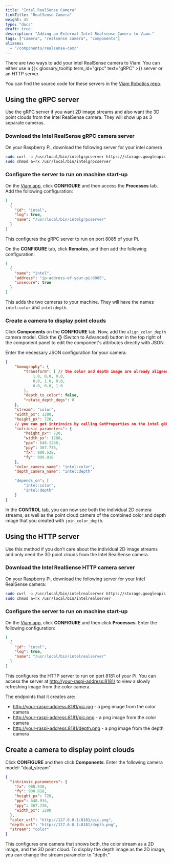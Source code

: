 ```yaml
---
title: "Intel RealSense Camera"
linkTitle: "RealSense Camera"
weight: 45
type: "docs"
draft: true
description: "Adding an External Intel Realsense Camera to Viam."
tags: ["camera", "realsense camera", "components"]
aliases:
  - "/components/realsense-cam/"
---
```


There are two ways to add your intel RealSense camera to Viam.
You can either use a {{< glossary_tooltip term_id="grpc" text="gRPC" >}} server or an HTTP server.

You can find the source code for these servers in the [Viam Robotics repo](https://github.com/viamrobotics/camera-servers).

## Using the gRPC server

Use the gRPC server if you want 2D image streams and also want the 3D point clouds from the Intel RealSense camera.
They will show up as 3 separate cameras.

### Download the Intel RealSense gRPC camera server

On your Raspberry Pi, download the following server for your intel camera

```sh {class="command-line" data-prompt="$"}
sudo curl -o /usr/local/bin/intelgrpcserver https://storage.googleapis.com/packages.viam.com/apps/camera-servers/intelrealgrpcserver-latest-aarch64.AppImage
sudo chmod a+rx /usr/local/bin/intelgrpcserver
```

### Configure the server to run on machine start-up

On the [Viam app](https://app.viam.com), click **CONFIGURE** and then access the **Processes** tab. Add the following configuration:

```json
[
  {
    "id": "intel",
    "log": true,
    "name": "/usr/local/bin/intelgrpcserver"
  }
]
```

This configures the gRPC server to run on port 8085 of your Pi.

On the **CONFIGURE** tab, click **Remotes**, and then add the following configuration:

```json
[
  {
    "name": "intel",
    "address": "ip-address-of-your-pi:8085",
    "insecure": true
  }
]
```

This adds the two cameras to your machine.
They will have the names `intel:color` and `intel:depth`.

### Create a camera to display point clouds

Click **Components** on the **CONFIGURE** tab.
Now, add the `align_color_depth` camera model.
Click the **{}** (Switch to Advanced) button in the top right of the component panel to edit the component's attributes directly with JSON.

Enter the necessary JSON configuration for your camera:

```json
{
    "homography": {
        "transform": [ // the color and depth image are already aligned
            1.0, 0.0, 0.0,
            0.0, 1.0, 0.0,
            0.0, 0.0, 1.0
        ],
        "depth_to_color": false,
        "rotate_depth_degs": 0
    },
    "stream": "color",
    "width_px": 1280,
    "height_px": 720,
    // you can get intrinsics by calling GetProperties on the intel gRPC camera server, too
    "intrinsic_parameters": {
        "height_px": 720,
        "width_px": 1280,
        "ppx": 648.1280,
        "ppy": 367.736,
        "fx": 900.538,
        "fy": 900.818
    },
    "color_camera_name": "intel:color",
    "depth_camera_name": "intel:depth"

    "depends_on": [
        "intel:color",
        "intel:depth"
    ]
}
```

In the **CONTROL** tab, you can now see both the individual 2D camera streams, as well as the point cloud camera of the combined color and depth image that you created with `join_color_depth`.

## Using the HTTP server

Use this method if you don’t care about the individual 2D image streams and only need the 3D point clouds from the Intel RealSense camera.

### Download the Intel RealSense HTTP camera server

On your Raspberry Pi, download the following server for your Intel RealSense camera:

```sh {class="command-line" data-prompt="$"}
sudo curl -o /usr/local/bin/intelrealserver https://storage.googleapis.com/packages.viam.com/apps/camera-servers/intelrealserver-latest-aarch64.AppImage
sudo chmod a+rx /usr/local/bin/intelrealserver
```

### Configure the server to run on machine start-up

On the [Viam app](https://app.viam.com), click **CONFIGURE** and then click **Processes**.
Enter the following configuration:

```json
[
  {
    "id": "intel",
    "log": true,
    "name": "/usr/local/bin/intelrealserver"
  }
]
```

This configures the HTTP server to run on port 8181 of your Pi. You can access the server at [http://your-raspi-address:8181/](http://your-raspi-address:8181/) to view a slowly refreshing image from the color camera.

The endpoints that it creates are:

- [http://your-raspi-address:8181/pic.jpg](http://your-raspi-address:8181/pic.jpg) - a jpeg image from the color camera
- [http://your-raspi-address:8181/pic.png](http://your-raspi-address:8181/pic.png) - a png image from the color camera
- [http://your-raspi-address:8181/depth.png](http://your-raspi-address:8181/depth.png) - a png image from the depth camera

## Create a camera to display point clouds

Click **CONFIGURE** and then click **Components**.
Enter the following camera model: "dual_stream"

```json
{
  "intrinsic_parameters": {
    "fx": 900.538,
    "fy": 900.818,
    "height_px": 720,
    "ppx": 648.934,
    "ppy": 367.736,
    "width_px": 1280
  },
  "color_url": "http://127.0.0.1:8181/pic.png",
  "depth_url": "http://127.0.0.1:8181/depth.png",
  "stream": "color"
}
```

This configures one camera that shows both, the color stream as a 2D image, and the 3D point cloud.
To display the depth image as the 2D image, you can change the stream parameter to "depth."
